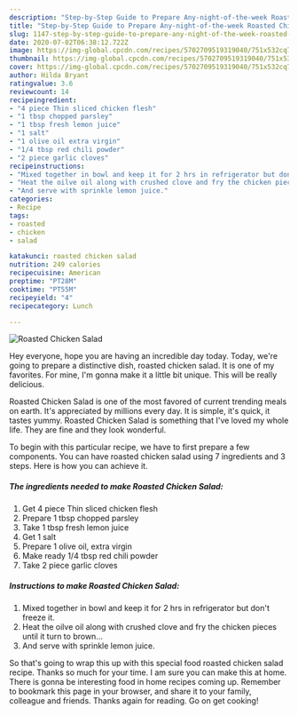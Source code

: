 ```yaml
---
description: "Step-by-Step Guide to Prepare Any-night-of-the-week Roasted Chicken Salad"
title: "Step-by-Step Guide to Prepare Any-night-of-the-week Roasted Chicken Salad"
slug: 1147-step-by-step-guide-to-prepare-any-night-of-the-week-roasted-chicken-salad
date: 2020-07-02T06:38:12.722Z
image: https://img-global.cpcdn.com/recipes/5702709519319040/751x532cq70/roasted-chicken-salad-recipe-main-photo.jpg
thumbnail: https://img-global.cpcdn.com/recipes/5702709519319040/751x532cq70/roasted-chicken-salad-recipe-main-photo.jpg
cover: https://img-global.cpcdn.com/recipes/5702709519319040/751x532cq70/roasted-chicken-salad-recipe-main-photo.jpg
author: Hilda Bryant
ratingvalue: 3.6
reviewcount: 14
recipeingredient:
- "4 piece Thin sliced chicken flesh"
- "1 tbsp chopped parsley"
- "1 tbsp fresh lemon juice"
- "1 salt"
- "1 olive oil extra virgin"
- "1/4 tbsp red chili powder"
- "2 piece garlic cloves"
recipeinstructions:
- "Mixed together in bowl and keep it for 2 hrs in refrigerator but don&#39;t freeze it."
- "Heat the oilve oil along with crushed clove and fry the chicken pieces until it turn to brown..."
- "And serve with sprinkle lemon juice."
categories:
- Recipe
tags:
- roasted
- chicken
- salad

katakunci: roasted chicken salad 
nutrition: 249 calories
recipecuisine: American
preptime: "PT28M"
cooktime: "PT55M"
recipeyield: "4"
recipecategory: Lunch

---
```



![Roasted Chicken Salad](https://img-global.cpcdn.com/recipes/5702709519319040/751x532cq70/roasted-chicken-salad-recipe-main-photo.jpg)

Hey everyone, hope you are having an incredible day today. Today, we're going to prepare a distinctive dish, roasted chicken salad. It is one of my favorites. For mine, I'm gonna make it a little bit unique. This will be really delicious.

Roasted Chicken Salad is one of the most favored of current trending meals on earth. It's appreciated by millions every day. It is simple, it's quick, it tastes yummy. Roasted Chicken Salad is something that I've loved my whole life. They are fine and they look wonderful.




To begin with this particular recipe, we have to first prepare a few components. You can have roasted chicken salad using 7 ingredients and 3 steps. Here is how you can achieve it.

<!--inarticleads1-->

##### The ingredients needed to make Roasted Chicken Salad:

1. Get 4 piece Thin sliced chicken flesh
1. Prepare 1 tbsp chopped parsley
1. Take 1 tbsp fresh lemon juice
1. Get 1 salt
1. Prepare 1 olive oil, extra virgin
1. Make ready 1/4 tbsp red chili powder
1. Take 2 piece garlic cloves




<!--inarticleads2-->

##### Instructions to make Roasted Chicken Salad:

1. Mixed together in bowl and keep it for 2 hrs in refrigerator but don&#39;t freeze it.
1. Heat the oilve oil along with crushed clove and fry the chicken pieces until it turn to brown...
1. And serve with sprinkle lemon juice.




So that's going to wrap this up with this special food roasted chicken salad recipe. Thanks so much for your time. I am sure you can make this at home. There is gonna be interesting food in home recipes coming up. Remember to bookmark this page in your browser, and share it to your family, colleague and friends. Thanks again for reading. Go on get cooking!

